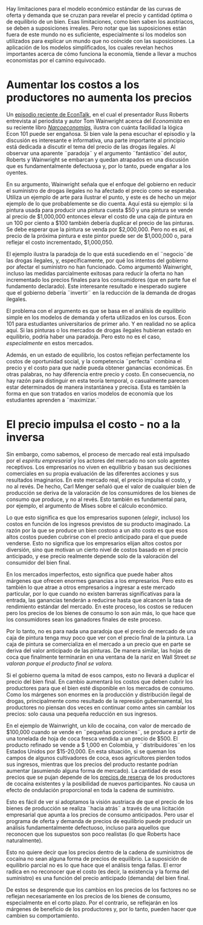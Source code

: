 Hay limitaciones para el modelo económico estándar de las curvas de oferta y demanda que se cruzan para revelar el precio y cantidad óptima o de equilibrio de un bien. Esas limitaciones, como bien saben los austriacos, se deben a suposiciones irreales. Pero notar que las suposiciones están fuera de este mundo no es suficiente, especialmente si los modelos son utilizados para explicar un mundo que no coincide con las suposiciones. La aplicación de los modelos simplificados, los cuales revelan hechos importantes acerca de cómo funciona la economía, tiende a llevar a muchos economistas por el camino equivocado.

# Aumentar los costos a los productores no aumenta los precios

Un [episodio reciente de EconTalk](http://www.econtalk.org/archives/2017/02/tom*wainwright.html), en el cual el presentador Russ Roberts entrevista al periodista y autor Tom Wainwright acerca del *Economista* en su reciente libro *[Narcoeconomías](https://www.amazon.com/Narconomics-How-Run-Drug-Cartel/dp/1610395832/?tag=misesinsti-20)*, ilustra con cuánta facilidad la lógica Econ 101 puede ser engañosa. Si bien vale la pena escuchar el episodio y la discusión es interesante e informativa, una parte importante al principio está dedicada a discutir el tema del precio de las drogas ilegales. Al observar una aparente ¨paradoja¨ y el argumento ¨fantástico¨del autor, Roberts y Wainwright se embarcan y quedan atrapados en una discusión que es fundamentalmente defectuosa y, por lo tanto, puede engañar a los oyentes.

En su argumento, Wainwright señala que el enfoque del gobierno en reducir el suministro de drogas ilegales no ha afectado el precio como se esperaba. Utiliza un ejemplo de arte para ilustrar el punto, y este es de hecho un mejor ejemplo de lo que probablemente se dio cuenta. Aquí está su ejemplo: si la pintura usada para producir una pintura cuesta $50 y una pintura se vende al precio de $1,000,000 entonces elevar el costo de una caja de pintura en un 100 por ciento a $100 también debería duplicar el precio de las pinturas. Se debe esperar que la pintura se venda por $2,000,000. Pero no es así, el precio de la próxima pintura e este pintor puede ser de $1,000,000 o, para reflejar el costo incrementado, $1,000,050.

El ejemplo ilustra la paradoja de lo que está sucediendo en el ¨negocio¨de las drogas ilegales, y, específicamente, por qué los intentos del gobierno por afectar el suministro no han funcionado. Como argumentó Wainwright, incluso las medidas parcialmente exitosas para reducir la oferta no han incrementado los precios finales para los consumidores (que en parte fue el fundamento declarado). Este interesante resultado e inesperado sugiere que el gobierno debería ¨invertir¨ en la reducción de la demanda de drogas ilegales.

El problema con el argumento es que se basa en el análisis de equilibrio simple en los modelos de demanda y oferta utilizados en los cursos. Econ 101 para estudiantes universitarios de primer año. Y en realidad no se aplica aquí. Si las pinturas o los mercados de drogas ilegales hubieran estado en equilibrio, podría haber una paradoja. Pero esto no es el caso, *especialmente* en estos mercados.

Además, en un estado de equilibrio, los costos reflejan perfectamente los costos de oportunidad social, y la competencia ¨perfecta¨ combina el precio y el costo para que nadie pueda obtener ganancias económicas. En otras palabras, no hay diferencia entre precio y costo. En consecuencia, no hay razón para distinguir en esta teoría temporal, o casualmente parecen estar determinados de manera instantánea y precisa. Esta es también la forma en que son tratados en varios modelos de economía que los estudiantes aprenden a ¨maximizar.¨

# El precio impulsa el costo - no a la inversa  

Sin embargo, como sabemos, el proceso de mercado real está impulsado por el *espíritu empresarial* y los actores del mercado no son solo agentes receptivos. Los empresarios no viven en equilibrio y basan sus decisiones comerciales en su propia evaluación de las diferentes acciones y sus resultados imaginarios. En este mercado real, el precio impulsa el costo, y no al revés. De hecho, Carl Menger señaló que el valor de cualquier bien de producción se deriva de la valoración de los consumidores de los bienes de consumo que produce, y no al revés. Esto también es fundamental para, por ejemplo, el argumento de Mises sobre el cálculo económico.

Lo que esto significa es que los empresarios suponen (*elegir*, incluso) los costos en función de los ingresos previstos de su producto imaginado. La razón por la que se produce un bien costoso a un alto costo es que esos altos costos pueden cubrirse con el precio anticipado para el que puede venderse. Esto no significa que los empresarios elijan altos costos por diversión, sino que motivan un cierto nivel de costos basado en el precio anticipado, y ese precio realmente depende solo de la valoración del consumidor del bien final.

En los mercados imperfectos, esto significa que puede haber altos márgenes que ofrecen enormes ganancias a los empresarios. Pero esto es también lo que atrae a otros empresarios a ingresar a este mercado particular, por lo que cuando no existen barreras significativas para la entrada, las ganancias tenderán a reducirse hasta que alcancen la tasa de rendimiento estándar del mercado. En este proceso, los costos se reducen pero los precios de los bienes de consumo lo son aún más, lo que hace que los consumidores sean los ganadores finales de este proceso.

Por lo tanto, no es para nada una paradoja que el precio de mercado de una caja de pintura tenga muy poco que ver con el precio final de la pintura. La caja de pintura se comercializa en el mercado a un precio que en parte se deriva del valor anticipado de las pinturas. De manera similar, las hojas de coca que finalmente terminarán en una ventana de la nariz en Wall Street *se valoran porque el producto final se valora.*

Si el gobierno quema la mitad de esos campos, esto no llevará a duplicar el precio del bien final. En cambio aumentará los costos que deben cubrir los productores para que el bien esté disponible en los mercados de consumo. Como los márgenes son enormes en la producción y distribución ilegal de drogas, principalmente como resultado de la represión gubernamental, los productores no piensan dos veces en continuar como antes sin cambiar los precios: solo causa una pequeña reducción en sus ingresos.

En el ejemplo de Wainwright, un kilo de cocaína, con valor de mercado de $100,000 cuando se vende en ¨pequeñas porciones¨, se produce a prtir de una tonelada de hoja de coca fresca vendida a un precio de $500. El producto refinado se vende a $ 1,000 en Colombia, y ¨distribuidores¨en los Estados Unidos por $15-20,000. En esta situación, si se queman los campos de algunos cultivadores de coca, esos agricultores pierden todos sus ingresos, mientras que los precios del producto restante podrían aumentar (asumiendo alguna forma de mercado). La cantidad de esos precios que se pujan depende de los [precios de reserva](https://en.wikipedia.org/wiki/Reservation*price) de los productores de cocaína existentes y la posibilidad de nuevos participantes. No causa un efecto de ondulación proporcional en toda la cadena de suministro.

Esto es fácil de ver si adoptamos la visión austriaca de que el precio de los bienes de producción se realiza ¨hacia atrás¨ a través de una licitación empresarial que apunta a los precios de consumo anticipados. Pero usar el programa de oferta y demanda de precios de equilibrio puede producir un análisis fundamentalmente defectuoso, incluso para aquellos que reconocen que los supuestos son poco realistas (lo que Roberts hace naturalmente).

Esto no quiere decir que los precios dentro de la cadena de suministros de cocaína no sean alguna forma de precios de equilibrio. La suposición de equilibrio parcial no es lo que hace que el análisis tenga fallas. El error radica en no reconocer que el costo (es decir, la existencia y la forma del suministro) es una función del precio anticipado (demanda) del bien final.

De estos se desprende que los cambios en los precios de los factores no se reflejan necesariamente en los precios de los bienes de consumo, especialmente en el corto plazo. Por el contrario, se reflejarán en los márgenes de beneficio de los productores y, por lo tanto, pueden hacer que cambien su comportamiento.